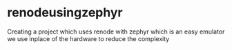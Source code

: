 # renodeusingzephyr
Creating a project which uses renode with zephyr which is an easy emulator  we use inplace of the hardware to reduce the complexity 
